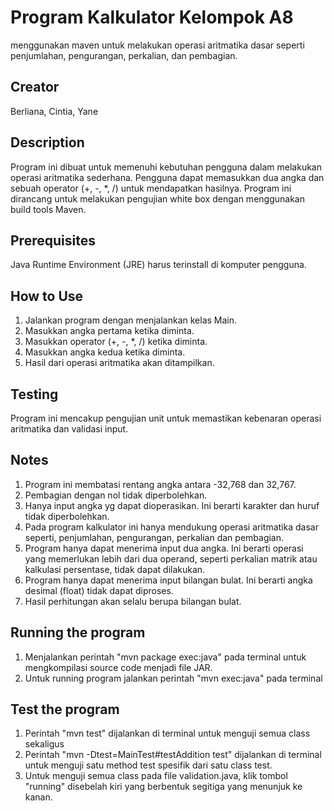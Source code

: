 # Program Kalkulator Kelompok A8
menggunakan maven untuk melakukan operasi aritmatika dasar seperti penjumlahan, pengurangan, perkalian, dan pembagian.

## Creator
Berliana, Cintia, Yane

## Description
Program ini dibuat untuk memenuhi kebutuhan pengguna dalam melakukan operasi aritmatika sederhana. Pengguna dapat memasukkan dua angka dan sebuah operator (+, -, *, /) untuk mendapatkan hasilnya. Program ini dirancang untuk melakukan pengujian white box dengan menggunakan build tools Maven.

## Prerequisites
Java Runtime Environment (JRE) harus terinstall di komputer pengguna.

## How to Use
1. Jalankan program dengan menjalankan kelas Main.
2. Masukkan angka pertama ketika diminta.
3. Masukkan operator (+, -, *, /) ketika diminta.
4. Masukkan angka kedua ketika diminta.
5. Hasil dari operasi aritmatika akan ditampilkan.

## Testing
Program ini mencakup pengujian unit untuk memastikan kebenaran operasi aritmatika dan validasi input.

## Notes
1. Program ini membatasi rentang angka antara -32,768 dan 32,767.
2. Pembagian dengan nol tidak diperbolehkan.
3. Hanya input angka yg dapat dioperasikan. Ini berarti karakter dan huruf tidak diperbolehkan.
4. Pada program kalkulator ini hanya mendukung operasi aritmatika dasar seperti, penjumlahan, pengurangan, perkalian dan pembagian.
5. Program hanya dapat menerima input dua angka. Ini berarti operasi yang memerlukan lebih dari dua operand, seperti perkalian matrik atau kalkulasi persentase, tidak dapat     dilakukan.
6. Program hanya dapat menerima input bilangan bulat. Ini berarti angka desimal (float) tidak dapat diproses.
7. Hasil perhitungan akan selalu berupa bilangan bulat.

## Running the program
1. Menjalankan perintah "mvn package exec:java" pada terminal untuk mengkompilasi source code menjadi file JAR.
2. Untuk running program jalankan perintah "mvn exec:java" pada terminal

## Test the program
1. Perintah "mvn test" dijalankan di terminal untuk menguji semua class sekaligus
2. Perintah "mvn -Dtest=MainTest#testAddition test" dijalankan di terminal untuk menguji satu method test spesifik dari satu    class test.
3. Untuk menguji semua class pada file validation.java, klik tombol "running" disebelah kiri yang berbentuk segitiga yang       menunjuk ke kanan.
